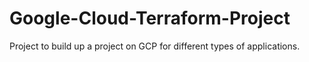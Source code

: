 # Google-Cloud-Terraform-Project
Project to build up a project on GCP for different types of applications.
